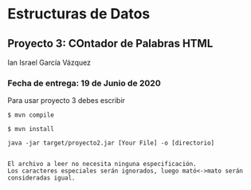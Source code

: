 Estructuras de Datos
====================

Proyecto 3: COntador de Palabras HTML
-----------------------
Ian Israel García Vázquez
### Fecha de entrega:  19 de Junio de 2020

Para usar proyecto 3 debes escribir

```
$ mvn compile
```
```
$ mvn install
```
```
java -jar target/proyecto2.jar [Your File] -o [directorio]
```

```

El archivo a leer no necesita ninguna especificación.
Los caracteres especiales serán ignorados, luego mató<->mato serán consideradas igual.
